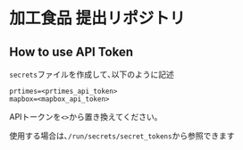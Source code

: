 # 加工食品 提出リポジトリ

## How to use API Token

`secrets`ファイルを作成して､以下のように記述

```
prtimes=<prtimes_api_token>
mapbox=<mapbox_api_token>
```

APIトークンを`<>`から置き換えてください｡

使用する場合は､`/run/secrets/secret_tokens`から参照できます
